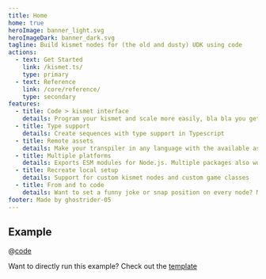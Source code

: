 ```yaml
---
title: Home
home: true
heroImage: banner_light.svg
heroImageDark: banner_dark.svg
tagline: Build kismet nodes for (the old and dusty) UDK using code
actions:
  - text: Get Started
    link: /kismet.ts/
    type: primary
  - text: Reference
    link: /core/reference/
    type: secondary
features:
  - title: Code > kismet interface
    details: Program your kismet and scale more easily, bla bla you get the point
  - title: Type support
    details: Create sequences with type support in Typescript
  - title: Remote assets
    details: Make your transpiler in any language with the available assets
  - title: Multiple platforms
    details: Exports ESM modules for Node.js. Multiple packages also work on the edge, such as Cloudflare workers
  - title: Recreate local setup
    details: Support for custom kismet nodes and custom game classes
  - title: From and to code
    details: Want to set a funny joke or snap position on every node? Modify from udk, run code and paste back!
footer: Made by ghostrider-05
---
```


## Example

@[code](../docs/.vuepress/public/example.ts)

Want to directly run this example? Check out the [template](https://github.com/ghostrider-05/kismet.ts-template)
